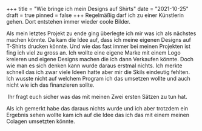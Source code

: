 +++
title = "Wie bringe ich mein Designs auf Shirts"
date = "2021-10-25"
draft = true
pinned = false
+++
Regelmäßig darf ich zu einer Künstlerin gehen. Dort entstehen immer wieder coole Bilder. 

Als mein letztes Projekt zu ende ging überlegte ich mir was ich als nächstes machen könnte. Da kam die Idee auf, dass ich meine eigenen Designs auf T-Shirts drucken könnte. Und wie das fast immer bei meinen Projekten ist fing ich viel zu gross an. Ich wollte eine eigene Marke mit einem Logo kreieren und eigene Designs machen die ich dann Verkaufen könnte. Doch wie man es sich denken kann wurde daraus erstmal nichts. Ich merkte schnell das ich zwar viele Ideen hatte aber mir die Skils eindeutig fehlten. Ich wusste nicht auf welchem Program ich das umsetzen wollte und auch nicht wie ich das finanzieren sollte. 

 Ihr fragt euch sicher was das mit meinen Zwei ersten Sätzen zu tun hat.

Als ich gemerkt habe das daraus nichts wurde und ich aber trotzdem ein Ergebnis sehen wollte kam ich auf die Idee das ich das mit einem meinen Colagen umsetzten könnte.
